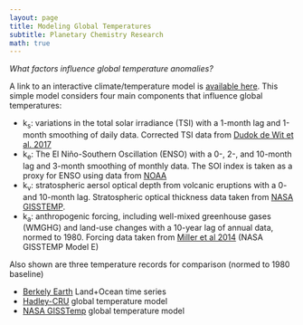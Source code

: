 ```yaml
---
layout: page
title: Modeling Global Temperatures
subtitle: Planetary Chemistry Research
math: true
---
```


*What factors influence global temperature anomalies?*

A link to an interactive climate/temperature model is [available here](https://www.desmos.com/calculator/tz2sletkxa). This simple model considers four main components that influence global temperatures:

* k<sub>s</sub>: variations in the total solar irradiance (TSI) with a 1-month lag and 1-month smoothing of daily data. Corrected TSI data from [Dudok de Wit et al. 2017](https://spot.colorado.edu/~koppg/TSI/Thierry_TSI_composite.txt)
* k<sub>e</sub>: The El Niño-Southern Oscillation (ENSO) with a 0-, 2-, and 10-month lag and 3-month smoothing of monthly data. The SOI index is taken as a proxy for ENSO using data from [NOAA](https://www.ncdc.noaa.gov/teleconnections/enso/indicators/soi/)
* k<sub>v</sub>: stratospheric aersol optical depth from volcanic eruptions with a 0- and 10-month lag. Stratospheric optical thickness data taken from [NASA GISSTEMP](https://data.giss.nasa.gov/modelforce/strataer/).
* k<sub>a</sub>: anthropogenic forcing, including well-mixed greenhouse gases (WMGHG) and land-use changes with a 10-year lag of annual data, normed to 1980. Forcing data taken from [Miller et al 2014](https://data.giss.nasa.gov/modelforce/Miller_et_2014/Fi_Miller_et_al14_upd.txt) (NASA GISSTEMP Model E)

Also shown are three temperature records for comparison (normed to 1980 baseline)

* [Berkely Earth](http://berkeleyearth.org/data/) Land+Ocean time series
* [Hadley-CRU](https://www.metoffice.gov.uk/hadobs/hadcrut4/data/current/download.html#regional_series) global temperature model
* [NASA GISSTemp](https://data.giss.nasa.gov/gistemp/) global temperature model


